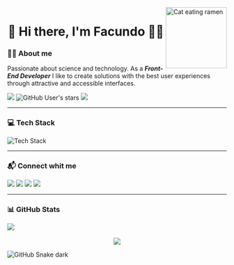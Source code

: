 <img align="right" alt="Cat eating ramen" height="140px" src="https://i.ibb.co/v3p3cC9/catramen.gif"/>

<h1 align="center">👋 Hi there, I'm Facundo 🐱‍👤</h1>

### 👨‍💻 About me
Passionate about science and technology. As a **_Front-End Developer_** I like to create solutions with the best user experiences through attractive and accessible interfaces.

![](https://img.shields.io/github/followers/Facugl?label=follow&logo=github&style=flat-square)
![GitHub User's stars](https://img.shields.io/github/stars/Facugl?label=%E2%AD%90GitHub%20stars&style=flat-square)
![](https://komarev.com/ghpvc/?username=Facugl&style=flat-square&color=blue)

---

### 💻  Tech Stack
![Tech Stack](https://skills.thijs.gg/icons?i=markdown,html,css,js,typescript,sass,react,redux,git,figma,")

---

### 📬  Connect whit me
[<img src="https://img.shields.io/badge/Telegram-%40FacundoLuna7-blue">](https://t.me/FacundoLuna7)
[<img src="https://img.shields.io/badge/Twitter-%40FacundoLuna__-informational">](https://www.twitter.con/FacundoLuna__)
[<img src="https://img.shields.io/badge/LinkedIn-FacundoLuna-informational">](https://www.linkedin.com/in/facundoluna)
[<img src="https://img.shields.io/badge/Email-facundolunaok%40gmail.com-blue">](mailto:facundolunaok@gmail.com)


---

### 📊 GitHub Stats
<div align='center' style="display: flex;">
  <img src="https://github-readme-stats.vercel.app/api?username=Facugl&show_icons=true&theme=panda" />
</div>
<br>
<div align='center' style="display: flex; justify-content: center;">
  <img src="https://github-readme-stats.vercel.app/api/top-langs/?username=Facugl&layout=compact&langs_count=8&show_icons=true&theme=panda&card_width=445" />
</div>

![GitHub Snake dark](https://github.com/Facugl/Facugl/blob/output/github-contribution-grid-snake.svg#gh-dark-mode-only)
